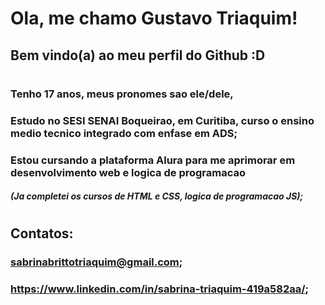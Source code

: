 # Ola, me chamo Gustavo Triaquim!
## Bem vindo(a) ao meu perfil do Github :D
#
#
### Tenho 17 anos, meus pronomes sao ele/dele,
### Estudo no SESI SENAI Boqueirao, em Curitiba, curso o ensino medio tecnico integrado com enfase em ADS;
### Estou cursando a plataforma Alura para me aprimorar em desenvolvimento web e logica de programacao
##### (Ja completei os cursos de HTML e CSS, logica de programacao JS);
#
## Contatos:
### sabrinabrittotriaquim@gmail.com;
### https://www.linkedin.com/in/sabrina-triaquim-419a582aa/;


